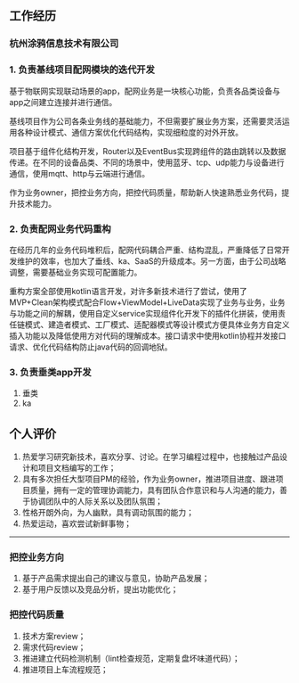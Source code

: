

## 工作经历

### 杭州涂鸦信息技术有限公司

### 1. 负责基线项目配网模块的迭代开发
基于物联网实现联动场景的app，配网业务是一块核心功能，负责各品类设备与app之间建立连接并进行通信。

基线项目作为公司各条业务线的基础能力，不但需要扩展业务方案，还需要灵活运用各种设计模式、通信方案优化代码结构，实现细粒度的对外开放。

项目基于组件化结构开发，Router以及EventBus实现跨组件的路由跳转以及数据传递。在不同的设备品类、不同的场景中，使用蓝牙、tcp、udp能力与设备进行通信，使用mqtt、http与云端进行通信。

作为业务owner，把控业务方向，把控代码质量，帮助新人快速熟悉业务代码，提升技术能力。


### 2. 负责配网业务代码重构
在经历几年的业务代码堆积后，配网代码耦合严重、结构混乱，严重降低了日常开发维护的效率，也加大了垂线、ka、SaaS的升级成本。另一方面，由于公司战略调整，需要基础业务实现可配置能力。

重构方案全部使用kotlin语言开发，对许多新技术进行了尝试，使用了MVP+Clean架构模式配合Flow+ViewModel+LiveData实现了业务与业务，业务与功能之间的解耦，使用自定义service实现组件化开发下的插件化拼装，使用责任链模式、建造者模式、工厂模式、适配器模式等设计模式方便具体业务方自定义插入功能以及降低使用方对代码的理解成本。接口请求中使用kotlin协程并发接口请求、优化代码结构防止java代码的回调地狱。


### 3. 负责垂类app开发
1. 垂类
2. ka

## 个人评价
1. 热爱学习研究新技术，喜欢分享、讨论。在学习编程过程中，也接触过产品设计和项目文档编写的工作；
2. 具有多次担任大型项目PM的经验，作为业务owner，推进项目进度、跟进项目质量，拥有一定的管理协调能力，具有团队合作意识和与人沟通的能力，善于协调团队中的人际关系以及团队氛围；
3. 性格开朗外向，为人幽默，具有调动氛围的能力；
4. 热爱运动，喜欢尝试新鲜事物；


---
### 把控业务方向
1. 基于产品需求提出自己的建议与意见，协助产品发展；
2. 基于用户反馈以及竞品分析，提出功能优化；
### 把控代码质量
1. 技术方案review；
2. 需求代码review；
3. 推进建立代码检测机制（lint检查规范，定期复盘坏味道代码）；
4. 推进项目上车流程规范；